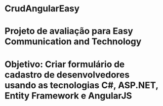 # CrudAngularEasy

# Projeto de avaliação para Easy Communication and Technology
# Objetivo: Criar formulário de cadastro de desenvolvedores usando as tecnologias C#, ASP.NET, Entity Framework e AngularJS
